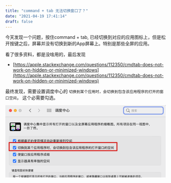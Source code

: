 ```yaml
---
title: "command + tab 无法切换窗口了？"
date: "2021-04-19 17:41:14"
draft: false
---
```

今天发现一个问题，按住command + tab, 已经切换到对应的应用图标上，但是松开按键之后，屏幕并没有切换到新的App屏幕上。特别是那些全屏的应用。

看了很多资料，都是没啥用的，最后发现

- [https://apple.stackexchange.com/questions/112350/cmdtab-does-not-work-on-hidden-or-minimized-windows](https://apple.stackexchange.com/questions/112350/cmdtab-does-not-work-on-hidden-or-minimized-windows)

最终发现，需要设置调度中心的 `切换到某个应用时，会切换到包含该应用程序的打开的窗口空间`， 这个必需要勾选。

![](2022-10-29-19-54-33.png)

